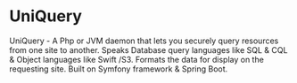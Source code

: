 # UniQuery
UniQuery - A Php or JVM daemon that lets you securely query resources from one site to another. Speaks Database query languages like SQL &amp; CQL &amp; Object languages like Swift /S3. Formats the data for display on the requesting site. Built on Symfony framework &amp; Spring Boot.
